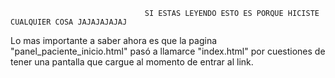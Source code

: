                                   SI ESTAS LEYENDO ESTO ES PORQUE HICISTE CUALQUIER COSA JAJAJAJAJAJ

Lo mas importante a saber ahora es que la pagina "panel_paciente_inicio.html" pasó a llamarce "index.html" por cuestiones de tener una 
pantalla que cargue al momento de entrar al link.
